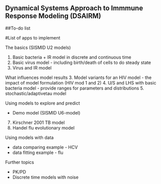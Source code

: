 ## Dynamical Systems Approach to Immmune Response Modeling (DSAIRM) 
##To-do list 

#List of apps to implement


The basics (SISMID U2 models)
1. Basic bacteria + IR model in discrete and continuous time
2. Basic virus model - including birth/death of cells to do steady state
3. Virus and IR model

What influences model results
3. Model variants for an HIV model - the impact of model formulation (HIV mod 1 and 2)
4. U/S and LHS with basic bacteria model - provide ranges for parameters and distributions
5. stochastic/adaptivetau model

Using models to explore and predict
* Demo model (SISMID U6-model)
7. Kirschner 2001 TB model
8. Handel flu evolutionary model

Using models with data
* data comparing example - HCV
* data fitting example - flu

Further topics
* PK/PD
* Discrete time models with noise


